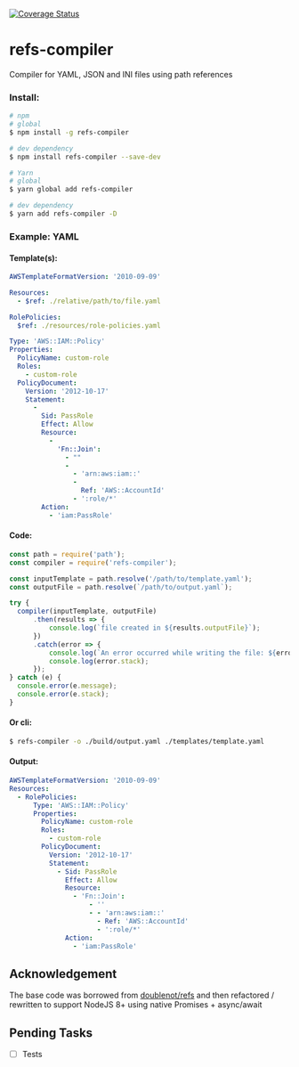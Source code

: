 [![Coverage Status](https://coveralls.io/repos/github/iniva/refs-compiler/badge.svg?branch=master)](https://coveralls.io/github/iniva/refs-compiler?branch=master)

# refs-compiler

Compiler for YAML, JSON and INI files using path references

### Install:

```bash
# npm
# global
$ npm install -g refs-compiler

# dev dependency
$ npm install refs-compiler --save-dev

# Yarn
# global
$ yarn global add refs-compiler

# dev dependency
$ yarn add refs-compiler -D
```

### Example: YAML

#### Template(s):
```yaml
AWSTemplateFormatVersion: '2010-09-09'

Resources:
  - $ref: ./relative/path/to/file.yaml
```

```yaml
RolePolicies:
  $ref: ./resources/role-policies.yaml
```

```yaml
Type: 'AWS::IAM::Policy'
Properties:
  PolicyName: custom-role
  Roles:
    - custom-role
  PolicyDocument:
    Version: '2012-10-17'
    Statement:
      -
        Sid: PassRole
        Effect: Allow
        Resource:
          -
            'Fn::Join':
              - ""
              -
                - 'arn:aws:iam::'
                -
                  Ref: 'AWS::AccountId'
                - ':role/*'
        Action:
          - 'iam:PassRole'
```

#### Code:
```javascript
const path = require('path');
const compiler = require('refs-compiler');

const inputTemplate = path.resolve('/path/to/template.yaml');
const outputFile = path.resolve(`/path/to/output.yaml`);

try {
  compiler(inputTemplate, outputFile)
      .then(results => {
          console.log(`file created in ${results.outputFile}`);
      })
      .catch(error => {
          console.log(`An error occurred while writing the file: ${error.message}`);
          console.log(error.stack);
      });
} catch (e) {
  console.error(e.message);
  console.error(e.stack);
}
```

#### Or cli:
```bash
$ refs-compiler -o ./build/output.yaml ./templates/template.yaml
```

#### Output:
```yaml
AWSTemplateFormatVersion: '2010-09-09'
Resources:
  - RolePolicies:
      Type: 'AWS::IAM::Policy'
      Properties:
        PolicyName: custom-role
        Roles:
          - custom-role
        PolicyDocument:
          Version: '2012-10-17'
          Statement:
            - Sid: PassRole
              Effect: Allow
              Resource:
                - 'Fn::Join':
                    - ''
                    - - 'arn:aws:iam::'
                      - Ref: 'AWS::AccountId'
                      - ':role/*'
              Action:
                - 'iam:PassRole'
```

## Acknowledgement

The base code was borrowed from [doublenot/refs](https://github.com/doublenot/refs) and then refactored / rewritten to support NodeJS 8+ using native Promises + async/await

## Pending Tasks
- [ ] Tests
